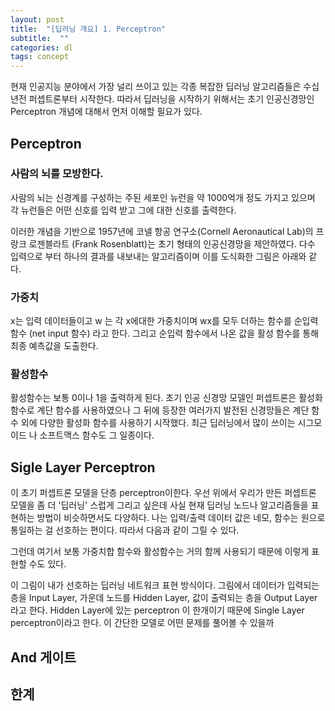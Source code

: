 ```yaml
---
layout: post
title:  "[딥러닝 개요] 1. Perceptron"
subtitle:  ""
categories: dl
tags: concept
---
```


현재 인공지능 분야에서 가장 널리 쓰이고 있는 각종 복잡한 딥러닝 알고리즘들은 수십년전 퍼셉트론부터 시작한다. 따라서 딥러닝을 시작하기 위해서는 초기 인공신경망인 Perceptron 개념에 대해서 먼저 이해할 필요가 있다.

## Perceptron

### 사람의 뇌를 모방한다.

사람의 뇌는 신경계를 구성하는 주된 세포인 뉴런을 약 1000억개 정도 가지고 있으며 각 뉴런들은 어떤 신호를 입력 받고 그에 대한 신호를 출력한다. 

이러한 개념을 기반으로 1957년에 코넬 항공 연구소(Cornell Aeronautical Lab)의 프랑크 로젠블라트 (Frank Rosenblatt)는 초기 형태의 인공신경망을 제안하였다. 다수 입력으로 부터 하나의 결과를 내보내는 알고리즘이며 이를 도식화한 그림은 아래와 같다. 

### 가중치

x는 입력 데이터들이고 w 는 각 x에대한 가중치이며 wx를 모두 더하는 함수를 순입력 함수 (net input 함수) 라고 한다. 그리고 순입력 함수에서 나온 값을 활성 함수를 통해 최종 예측값을 도출한다.

### 활성함수

활성함수는 보통 0이나 1을 출력하게 된다. 초기 인공 신경망 모델인 퍼셉트론은 활성화 함수로 계단 함수를 사용하였으나 그 뒤에 등장한 여러가지 발전된 신경망들은 계단 함수 외에 다양한 활성화 함수를 사용하기 시작했다. 최근 딥러닝에서 많이 쓰이는 시그모이드 나 소프트맥스 함수도 그 일종이다.

## Sigle Layer Perceptron

이 초기 퍼셉트론 모델을 단층 perceptron이한다. 우선 위에서 우리가 만든 퍼셉트론 모델을 좀 더 '딥러닝' 스럽게 그리고 싶은데 사실 현재 딥러닝 노드나 알고리즘들을 표현하는 방법이 비슷하면서도 다양하다. 나는 입력/출력 데이터 값은 네모, 함수는 원으로 통일하는 걸 선호하는 편이다. 따라서 다음과 같이 그릴 수 있다.

그런데 여기서 보통 가중치합 함수와 활성함수는 거의 함께 사용되기 때문에 이렇게 표현할 수도 있다.

이 그림이 내가 선호하는 딥러닝 네트워크 표현 방식이다. 그림에서 데이터가 입력되는 층을 Input Layer, 가운데 노드를 Hidden Layer, 값이 출력되는 층을 Output Layer라고 한다. Hidden Layer에 있는 perceptron 이 한개이기 때문에 Single Layer perceptron이라고 한다. 이 간단한 모델로 어떤 문제를 풀어볼 수 있을까

## And 게이트




## 한계

